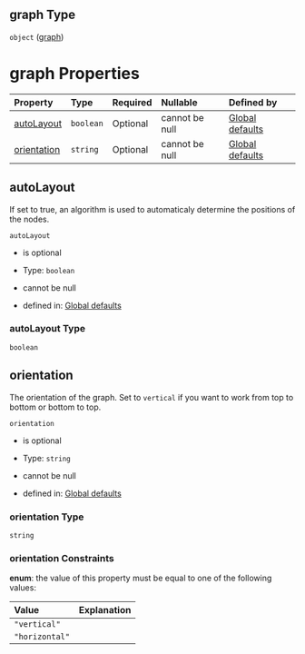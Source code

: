 ## graph Type

`object` ([graph](globaldefaults-properties-graph.md))

# graph Properties

| Property                    | Type      | Required | Nullable       | Defined by                                                                                                                                  |
| :-------------------------- | :-------- | :------- | :------------- | :------------------------------------------------------------------------------------------------------------------------------------------ |
| [autoLayout](#autolayout)   | `boolean` | Optional | cannot be null | [Global defaults](globaldefaults-properties-graph-properties-autolayout.md "globalDefaultsGraph#/properties/graph/properties/autoLayout")   |
| [orientation](#orientation) | `string`  | Optional | cannot be null | [Global defaults](globaldefaults-properties-graph-properties-orientation.md "globalDefaultsGraph#/properties/graph/properties/orientation") |

## autoLayout

If set to true, an algorithm is used to automaticaly determine the positions of the nodes.

`autoLayout`

*   is optional

*   Type: `boolean`

*   cannot be null

*   defined in: [Global defaults](globaldefaults-properties-graph-properties-autolayout.md "globalDefaultsGraph#/properties/graph/properties/autoLayout")

### autoLayout Type

`boolean`

## orientation

The orientation of the graph. Set to `vertical` if you want to work from top to bottom or bottom to top.

`orientation`

*   is optional

*   Type: `string`

*   cannot be null

*   defined in: [Global defaults](globaldefaults-properties-graph-properties-orientation.md "globalDefaultsGraph#/properties/graph/properties/orientation")

### orientation Type

`string`

### orientation Constraints

**enum**: the value of this property must be equal to one of the following values:

| Value          | Explanation |
| :------------- | :---------- |
| `"vertical"`   |             |
| `"horizontal"` |             |
